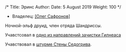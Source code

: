 /*
Title: Эринс
Author:
Date: 5 August 2019
Weight: 100
*/

- Владелец: [[Олег Сафронов]](https://vk.com/dragoleg)

Ночной-эльф друид, член отряда Шандриссы.

Учавстсовал в [одно из направлений зачистки Гилнеаса](/events/gilneas-assault)

Учавствовал в [штурме Стены Седогрива](/events/fall-of-the-wall).